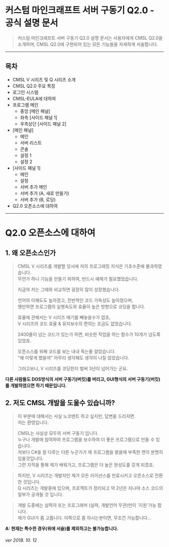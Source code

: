 # 커스텀 마인크래프트 서버 구동기 Q2.0 - 공식 설명 문서
> 커스텀 마인크래프트 서버 구동기 Q2.0 설명 문서는 사용자에게 CMSL Q2.0을 소개하며, CMSL Q2.0에 구현되어 있는 모든 기능들을 자세하게 서술합니다.
---
## 목차
* CMSL V 시리즈 및 Q 시리즈 소개
* CMSL Q2.0 주요 특징
* 로그인 시스템
* CMSL-EULA에 대하여
* 프로그램 메인
  + 중앙 [메인 패널]
  + 좌측 [사이드 패널 1]
  + 우측상단 [사이드 패널 2]
* [메인 패널]
  + 메인
  + 서버 리스트
  + 콘솔
  + 설정 1
  + 설정 2
* [사이드 패널 1]
  + 메인
  + 설정
  + 서버 추가 메인
  + 서버 추가 (A, 새로 만들기)
  + 서버 추가 (B, 로딩)
* Q2.0 오픈소스에 대하여 
----

# Q2.0 오픈소스에 대하여
## 1. 왜 오픈소스인가
> CMSL V 시리즈를 개발할 당시에 저의 프로그래밍 지식은 기초수준에 불과하였습니다.  
> 무언가 하나 기능을 만들기 위하여, 반드시 예제가 필요했었습니다.  
>
> 지금의 저는 그때와 비교하면 굉장히 많이 성장했습니다.
>
> 언어의 이해도도 높아졌고, 전반적인 코드 가독성도 높아졌으며,  
> 웬만하면 프로그램의 실행속도와 효율이 높은 방향으로 코딩을 합니다.
>
> 효율에 관해서는 V 시리즈 얘기를 빼놓을수가 없죠,  
> V 시리즈의 코드 효율 & 유지보수의 편의는 조금도 없었습니다.
>
> 2400줄이 넘는 코드가 있는가 하면, 비슷한 작업을 하는 함수가 10개가 넘도록 있었죠.
>
> 오픈소스를 위해 코드를 보는 내내 죽는줄 알았습니다.  
> "왜 이렇게 했을까" 아무리 생각해도 생각이 나질 않았습니다.
>
> 그러고보니, V 시리즈를 코딩한지 벌써 3년이 넘어가는 군요.

__다른 사람들도 DOS방식의 서버 구동기(버킷)를 버리고, GUI형식의 서버 구동기(버킷)를 개발하였으면 하기 때문입니다.__
## 2. 저도 CMSL 개발을 도울수 있습니까? 
> 이 부분에 대해서는 사실 노코멘트 하고 싶지만, 답변을 드리자면.  
> 저는 환영입니다.
>
> CMSL는 사실상 모두의 서버 구동기 입니다.  
> 누구나 개발에 참여하여 프로그램을 보수하여 더 좋은 프로그램으로 만들 수 있습니다.  
> 저보다 C#을 잘 다루는 다른 누군가가 제 프로그램을 봤을때 부족한 면이 분명히 있을것입니다.  
> 그런 지적을 통해 제가 배워가고, 프로그램은 더 높은 완성도를 갖게 되겠죠.  

> 하지만, V 시리즈는 개발자인 제가 모든 라이선스를 만료시키고 오픈소스로 전환한 것입니다.  
> Q 시리즈는 개발중에 있으며, 프로젝트가 정리되고 약 2년은 지나야 소스 코드의 일부가 공개될 것 입니다.  

> 개발 도중에는 실력자 또는 프로그래머 (실력, 개발언어 무관)만이 '지원'가능 합니다.  
> 제가 GUI가 좀 고픕니다. 이쪽으로 좀 아시는분이면, 무조건 가능합니다...  

__A: 현재는 특수한 경우(위에 서술)를 제외하고는 불가능합니다.__  



###### ver 2018. 10. 12
